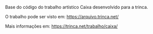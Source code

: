 Base do código do trabalho artístico Caixa desenvolvido para a trinca.

O trabalho pode ser visto em: https://arquivo.trinca.net/

Mais informações em: https://trinca.net/trabalho/caixa/
